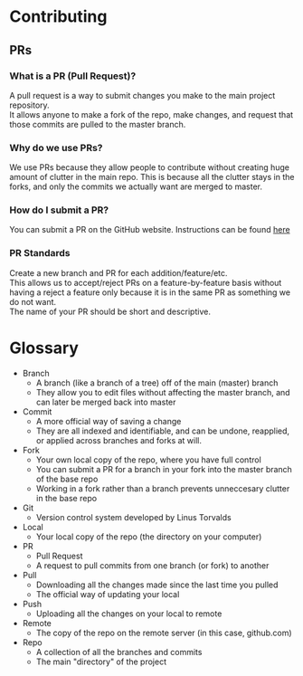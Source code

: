 # Contributing

## PRs

### What is a PR (Pull Request)?

A pull request is a way to submit changes you make to the main project repository.  
It allows anyone to make a fork of the repo, make changes, and request that those commits are pulled to the master branch.

### Why do we use PRs?

We use PRs because they allow people to contribute without creating huge amount of clutter in the main repo. This is because all the clutter stays in the forks, and only the commits we actually want are merged to master.

### How do I submit a PR?

You can submit a PR on the GitHub website. Instructions can be found [here](https://help.github.com/articles/creating-a-pull-request/)

### PR Standards

Create a new branch and PR for each addition/feature/etc.  
This allows us to accept/reject PRs on a feature-by-feature basis without having a reject a feature only because it is in the same PR as something we do not want.  
The name of your PR should be short and descriptive.

# Glossary

- Branch
	- A branch (like a branch of a tree) off of the main (master) branch
	- They allow you to edit files without affecting the master branch, and can later be merged back into master
- Commit
	- A more official way of saving a change
	- They are all indexed and identifiable, and can be undone, reapplied, or applied across branches and forks at will.
- Fork
	- Your own local copy of the repo, where you have full control
	- You can submit a PR for a branch in your fork into the master branch of the base repo
	- Working in a fork rather than a branch prevents unneccesary clutter in the base repo
- Git
	- Version control system developed by Linus Torvalds
- Local
	- Your local copy of the repo (the directory on your computer)
- PR
	- Pull Request
	- A request to pull commits from one branch (or fork) to another
- Pull
	- Downloading all the changes made since the last time you pulled
	- The official way of updating your local
- Push
	- Uploading all the changes on your local to remote
- Remote
	- The copy of the repo on the remote server (in this case, github.com)
- Repo
	- A collection of all the branches and commits
	- The main \"directory\" of the project
